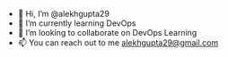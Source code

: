 - 👋 Hi, I’m @alekhgupta29
- 🌱 I’m currently learning DevOps
- 💞️ I’m looking to collaborate on DevOps Learning
- 📫 You can reach out to me alekhgupta29@gmail.com

<!---
alekhgupta29/alekhgupta29 is a ✨ special ✨ repository because its `README.md` (this file) appears on your GitHub profile.
You can click the Preview link to take a look at your changes.
--->
